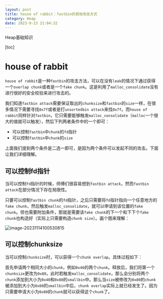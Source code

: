 ```yaml
---
layout: post
title: house of rabbit：fastbin的其他攻击方式
category: Heap
date: 2023-9-23 21:04:32
---
```

Heap基础知识
<!-- more -->
[toc]
# house of rabbit

`house of rabbit`是一种`fastbin`的攻击方法，可以在没有`leak`的情况下通过获得一个`overlap chunk`或者是一个`fake chunk`。这是利用了`malloc_consolidate`没有进行很好的安全校验来进行攻击的。

我们知道`fastbin attack`需要保证取出的`chunksize`和`fastbin`的`size`一样，在很多情况下需要寻找`0x7f`或者是打`unsortedbin attack`来找`0x7f`。而`house of rabbit`同样针对`fastbin`，它只需要能够触发`malloc_consolidate`（`malloc`一个很大的值就可以触发），然后下列两者条件中的一个即可：

- 可以控制`fastbin`中`chunk`的`fd`指针
- 可以控制`fastbin`中`chunk`的`size`

上面我们提到两个条件是二选一即可，是因为两个条件可以发起不同的攻击。下面让我们详细理解。

## 可以控制fd指针

当可以控制`fd`指针的时候，师傅们很容易想到`fastbin attack`，然而`fastbin attack`在部分情况下存在局限性。

只要可以控制`fastbin chunk`的`fd`指针，之后只需要将`fd`指针指向一个任意地方的`fake chunk`，然后触发`malloc_consolidate`，就可以申请到该位置的`fake chunk`。但也需要附加条件，那就是需要该`fake chunk`的下一个和下下个`fake chunk`也构造好（实际上只需要构造`chunk size`）。画个图来理解：

![image-20231114100530815](https://ltfallpics.oss-cn-hangzhou.aliyuncs.com/images/202311211716419.png)

## 可以控制chunksize

当可以控制`chunksize`时，可以获得一个`chunk overlap`。具体过程如下：

首先申请两个相同大小的`chunk`，例如`0x40`的两个`chunk`。释放后，我们将第一个`chunksize`更改为`0x80`，此时若触发`malloc_consolidate`，那么会分别将两个`chunk`添加到大小为`0x40`和`0x80`的`smallbin`中。那么当`size`被修改为`0x80`的`chunk`被添加到大小为`0x80`的`smallbin`中后，`chunk overlap`实际上就已经发生了。因为只需要申请大小为`0x80`的`chunk`就可以获得这个`chunk`了。